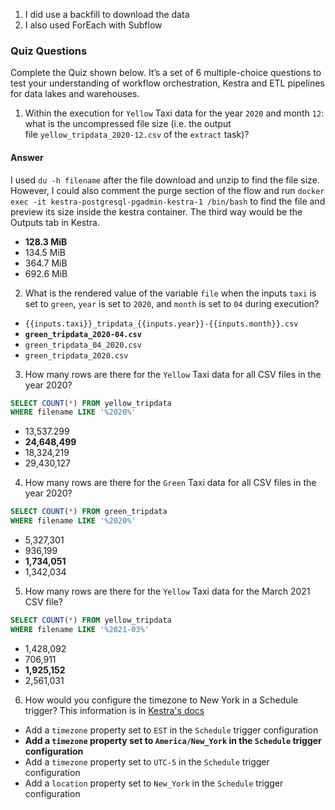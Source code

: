 1. I did use a backfill to download the data
2. I also used ForEach with Subflow

### Quiz Questions

Complete the Quiz shown below. It’s a set of 6 multiple-choice questions to test your understanding of workflow orchestration, Kestra and ETL pipelines for data lakes and warehouses.

1. Within the execution for `Yellow` Taxi data for the year `2020` and month `12`: what is the uncompressed file size (i.e. the output file `yellow_tripdata_2020-12.csv` of the `extract` task)?

#### Answer
I used `du -h filename` after the file download and unzip to find the file size. However, I could also comment the purge section of the flow and run `docker exec -it kestra-postgresql-pgadmin-kestra-1 /bin/bash` to find the file and preview its size inside the kestra container. The third way would be the Outputs tab in Kestra.

- **128.3 MiB**
- 134.5 MiB
- 364.7 MiB
- 692.6 MiB

2. What is the rendered value of the variable `file` when the inputs `taxi` is set to `green`, `year` is set to `2020`, and `month` is set to `04` during execution?

- `{{inputs.taxi}}_tripdata_{{inputs.year}}-{{inputs.month}}.csv`
- **`green_tripdata_2020-04.csv`**
- `green_tripdata_04_2020.csv`
- `green_tripdata_2020.csv`

3. How many rows are there for the `Yellow` Taxi data for all CSV files in the year 2020?
```sql
SELECT COUNT(*) FROM yellow_tripdata
WHERE filename LIKE '%2020%'
```

- 13,537.299
- **24,648,499**
- 18,324,219
- 29,430,127

4. How many rows are there for the `Green` Taxi data for all CSV files in the year 2020?
```sql
SELECT COUNT(*) FROM green_tripdata
WHERE filename LIKE '%2020%'
```

- 5,327,301
- 936,199
- **1,734,051**
- 1,342,034

5. How many rows are there for the `Yellow` Taxi data for the March 2021 CSV file?
```sql
SELECT COUNT(*) FROM yellow_tripdata
WHERE filename LIKE '%2021-03%'
```

- 1,428,092
- 706,911
- **1,925,152**
- 2,561,031

6. How would you configure the timezone to New York in a Schedule trigger?
This information is in [Kestra's docs](https://kestra.io/docs/workflow-components/triggers/schedule-trigger.)

- Add a `timezone` property set to `EST` in the `Schedule` trigger configuration
- **Add a `timezone` property set to `America/New_York` in the `Schedule` trigger configuration**
- Add a `timezone` property set to `UTC-5` in the `Schedule` trigger configuration
- Add a `location` property set to `New_York` in the `Schedule` trigger configuration